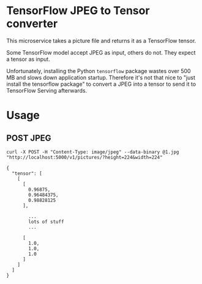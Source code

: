 # TensorFlow JPEG to Tensor converter

This microservice takes a picture file and returns it as a TensorFlow tensor.

Some TensorFlow model accept JPEG as input, others do not. They expect a tensor as input.

Unfortunately, installing the Python `tensorflow` package wastes over 500 MB and slows down application startup. Therefore it's not that nice to "just install the tensorflow package" to convert a JPEG into a tensor to send it to TensorFlow Serving afterwards.

# Usage

## POST JPEG

```
curl -X POST -H "Content-Type: image/jpeg" --data-binary @1.jpg "http://localhost:5000/v1/pictures/?height=224&width=224"

{
  "tensor": [
    [
      [
        0.96875,
        0.96484375,
        0.98828125
      ],

        ...
        lots of stuff
        ...

      [
        1.0,
        1.0,
        1.0
      ]
    ]
  ]
}
```
